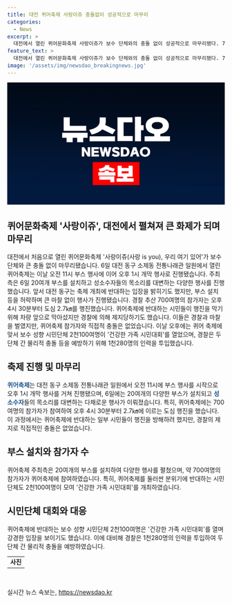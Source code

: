 ```yaml
---
title: 대전 퀴어축제 사랑이쥬 충돌없이 성공적으로 마무리
categories:
  - News
excerpt: >
  대전에서 열린 퀴어문화축제 사랑이쥬가 보수 단체와의 충돌 없이 성공적으로 마무리됐다. 700여명의 참가자가 참가한 행진에서 퀴어축제에 반대하는 시민들과 경찰 사이에는 마찰이 있었지만, 직접적 충돌은 발생하지 않았다. 또한, 보수 성향 시민단체는 건강한 가족 시민대회를 열며 퀴어 축제에 반대를 표명했다. 경찰은 두 단체 간의 물리적 충돌을 예방하기 위해 1천280명의 인력을 투입했다. 이에 대한 강력한 대응을 보였다.
feature_text: >
  대전에서 열린 퀴어문화축제 사랑이쥬가 보수 단체와의 충돌 없이 성공적으로 마무리됐다. 700여명의 참가자가 참가한 행진에서 퀴어축제에 반대하는 시민들과 경찰 사이에는 마찰이 있었지만, 직접적 충돌은 발생하지 않았다. 또한, 보수 성향 시민단체는 건강한 가족 시민대회를 열며 퀴어 축제에 반대를 표명했다. 경찰은 두 단체 간의 물리적 충돌을 예방하기 위해 1천280명의 인력을 투입했다. 이에 대한 강력한 대응을 보였다.
image: '/assets/img/newsdao_breakingnews.jpg'
---
```


<p><img src="/assets/img/newsdao_breakingnews.jpg" alt="ranknews 속보" /></p>

<h2 data-ke-size="size26">퀴어문화축제 '사랑이쥬', 대전에서 펼쳐져 큰 화제가 되며 마무리</h2>

<p data-ke-size="size16">대전에서 처음으로 열린 퀴어문화축제 '사랑이쥬(사랑 is you), 우리 여기 있어'가 보수 단체와 큰 충돌 없이 마무리됐습니다. 6일 대전 동구 소제동 전통나래관 일원에서 열린 퀴어축제는 이날 오전 11시 부스 행사에 이어 오후 1시 개막 행사로 진행됐습니다. 주최측은 6일 20여개 부스를 설치하고 성소수자들의 목소리를 대변하는 다양한 행사를 진행했습니다. 앞서 대전 동구는 축제 개최에 반대하는 입장을 밝히기도 했지만, 부스 설치 등을 허락하며 큰 마찰 없이 행사가 진행됐습니다. 경찰 추산 700여명의 참가자는 오후 4시 30분부터 도심 2.7㎞를 행진했습니다. 퀴어축제에 반대하는 시민들이 행진을 막기 위해 차량 앞으로 막아섰지만 경찰에 의해 제지당하기도 했습니다. 이들은 경찰과 마찰을 벌였지만, 퀴어축제 참가자와 직접적 충돌은 없었습니다. 이날 오후에는 퀴어 축제에 맞서 보수 성향 시민단체 2천100여명이 '건강한 가족 시민대회'를 열었으며, 경찰은 두 단체 간 물리적 충돌 등을 예방하기 위해 1천280명의 인력을 투입했습니다.</p>

<h2 data-ke-size="size26">축제 진행 및 마무리</h2>

<p data-ke-size="size16"><b><span style="color: #1a5490;">퀴어축제</span></b>는 대전 동구 소제동 전통나래관 일원에서 오전 11시에 부스 행사를 시작으로 오후 1시 개막 행사를 거쳐 진행됐으며, 6일에는 20여개의 다양한 부스가 설치되고 <b><span style="color: #1a5490;">성소수자</span></b>들의 목소리를 대변하는 다채로운 행사가 이뤄졌습니다. 특히, 퀴어축제에는 700여명의 참가자가 참여하여 오후 4시 30분부터 2.7㎞에 이르는 도심 행진을 했습니다. 이 과정에서는 퀴어축제에 반대하는 일부 시민들이 행진을 방해하려 했지만, 경찰의 제지로 직접적인 충돌은 없었습니다.</p>

<h2 data-ke-size="size26">부스 설치와 참가자 수</h2>

<p data-ke-size="size16">퀴어축제 주최측은 20여개의 부스를 설치하여 다양한 행사를 펼쳤으며, 약 700여명의 참가자가 퀴어축제에 참여하였습니다. 특히, 퀴어축제를 둘러싼 분위기에 반대하는 시민단체도 2천100여명이 모여 '건강한 가족 시민대회'를 개최하였습니다.</p>

<h2 data-ke-size="size26">시민단체 대회와 대응</h2>

<p data-ke-size="size16">퀴어축제에 반대하는 보수 성향 시민단체 2천100여명은 '건강한 가족 시민대회'를 열며 강경한 입장을 보이기도 했습니다. 이에 대비해 경찰은 1천280명의 인력을 투입하여 두 단체 간 물리적 충돌을 예방하였습니다.</p>

<table>
    <tr>
        <td style="text-align: center; height: 17px;"><b>사진</b></td>
    </tr>
</table>

<p data-ke-size="size16">&nbsp;</p>
실시간 뉴스 속보는, <a href="https://newsdao.kr" rel="dofollow">https://newsdao.kr</a>



